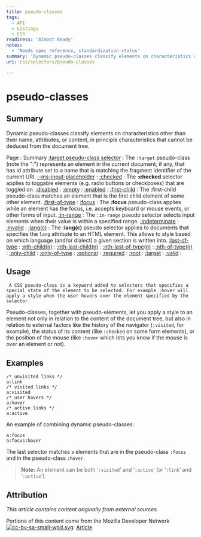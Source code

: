 ```yaml
---
title: pseudo-classes
tags:
  - API
  - Listings
  - CSS
readiness: 'Almost Ready'
notes:
  - 'Needs spec reference, standardization status'
summary: 'Dynamic pseudo-classes classify elements on characteristics other than their name, attributes, or content, in principle characteristics that cannot be deduced from the document tree.'
uri: css/selectors/pseudo-classes

---
```

# pseudo-classes

## Summary

Dynamic pseudo-classes classify elements on characteristics other than their name, attributes, or content, in principle characteristics that cannot be deduced from the document tree.

Page
:   Summary
[:target pseudo-class selector](/CSS/Selectors/pseudo-classes/:target)
:   The `:target` pseudo-class (note the ":") represents an element in the current document, if any, that has id attribute set to a name that is matching the fragment identifier of the current URI.
[:-ms-input-placeholder](/css/selectors/pseudo-classes/:-ms-input-placeholder)
:
[:checked](/css/selectors/pseudo-classes/:checked)
:   The **:checked** selector applies to toggable elements (e.g. radio buttons or checkboxes) that are toggled on.
[:disabled](/css/selectors/pseudo-classes/:disabled)
:
[:empty](/css/selectors/pseudo-classes/:empty)
:
[:enabled](/css/selectors/pseudo-classes/:enabled)
:
[:first-child](/css/selectors/pseudo-classes/:first-child)
:   The :first-child pseudo-class matches an element that is the first child element of some other element.
[:first-of-type](/css/selectors/pseudo-classes/:first-of-type)
:
[:focus](/css/selectors/pseudo-classes/:focus)
:   The **:focus** pseudo-class applies while an element has the focus, i.e. accepts keyboard or mouse events, or other forms of input.
[:in-range](/css/selectors/pseudo-classes/:in-range)
:   The `:in-range` pseudo selector selects input elements when their value is within a specified range.
[:indeterminate](/css/selectors/pseudo-classes/:indeterminate)
:
[:invalid](/css/selectors/pseudo-classes/:invalid)
:
[:lang(c)](/css/selectors/pseudo-classes/:lang(c))
:   The **:lang(c)** pseudo selector applies to documents that specifies the `lang` attribute to an HTML element. This allows to style based on which language (and/or dialect) a given section is written into.
[:last-of-type](/css/selectors/pseudo-classes/:last-of-type)
:
[:nth-child(n)](/css/selectors/pseudo-classes/:nth-child(n))
:
[:nth-last-child(n)](/css/selectors/pseudo-classes/:nth-last-child(n))
:
[:nth-last-of-type(n)](/css/selectors/pseudo-classes/:nth-last-of-type(n))
:
[:nth-of-type(n)](/css/selectors/pseudo-classes/:nth-of-type(n))
:
[:only-child](/css/selectors/pseudo-classes/:only-child)
:
[:only-of-type](/css/selectors/pseudo-classes/:only-of-type)
:
[:optional](/css/selectors/pseudo-classes/:optional)
:
[:required](/css/selectors/pseudo-classes/:required)
:
[:root](/css/selectors/pseudo-classes/:root)
:
[:target](/css/selectors/pseudo-classes/:target)
:
[:valid](/css/selectors/pseudo-classes/:valid)
:

## Usage

     A CSS pseudo-class is a keyword added to selectors that specifies a special state of the element to be selected. For example :hover will apply a style when the user hovers over the element specified by the selector.

Pseudo-classes, together with pseudo-elements, let you apply a style to an element not only in relation to the content of the document tree, but also in relation to external factors like the history of the navigator (`:visited`, for example), the status of its content (like `:checked` on some form elements), or the position of the mouse (like `:hover` which lets you know if the mouse is over an element or not).

## Examples

``` {.css}
/* unvisited links */
a:link
/* visited links */
a:visited
/* user hovers */
a:hover
/* active links */
a:active
```

 An example of combining dynamic pseudo-classes:

``` {.css}
a:focus
a:focus:hover
```

 The last selector matches `a` elements that are in the pseudo-class `:focus` and in the pseudo-class `:hover`.

> **Note:** An element can be both ‘`:visited`’ and ‘`:active`’ (or ‘`:link`’ and ‘`:active`’).

## Attribution

*This article contains content originally from external sources.*

Portions of this content come from the Mozilla Developer Network [![cc-by-sa-small-wpd.svg](/assets/thumb/8/8c/cc-by-sa-small-wpd.svg/120px-cc-by-sa-small-wpd.svg.png)](http://creativecommons.org/licenses/by-sa/3.0/us/): [Article](https://developer.mozilla.org/en-US/docs/CSS/Pseudo-classes)


